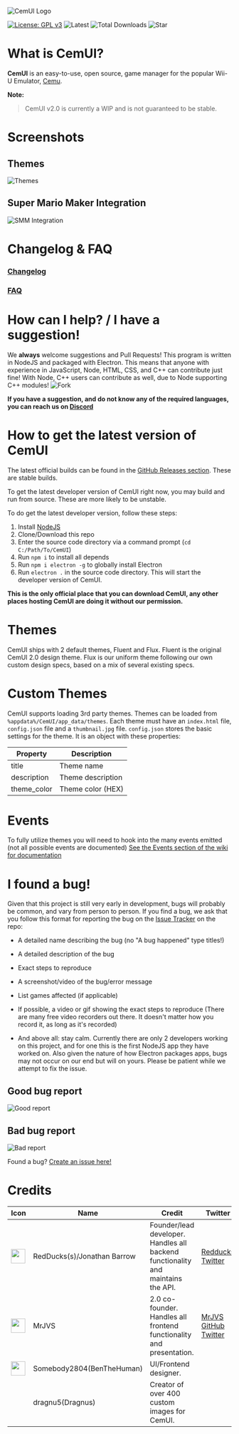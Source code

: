 ![CemUI Logo](https://i.imgur.com/FyFr81X.png)

[![License: GPL v3](https://img.shields.io/badge/License-GPL%20v3-blue.svg)](https://www.gnu.org/licenses/gpl-3.0)
![Latest](https://img.shields.io/github/release/RedDuckss/CemUI/all.svg)
![Total Downloads](https://img.shields.io/github/downloads/RedDuckss/CemUI/total.svg)
![Star](https://img.shields.io/github/stars/RedDuckss/CemUI.svg?style=social&label=Star)

# What is CemUI?
**CemUI** is an easy-to-use, open source, game manager for the popular Wii-U Emulator, [Cemu](http://cemu.info/).

**Note:**
> CemUI v2.0 is currently a WIP and is not guaranteed to be stable.

# Screenshots
## Themes
![Themes](https://i.imgur.com/Oso0kmy.gif)

## Super Mario Maker Integration
![SMM Integration](https://i.imgur.com/WEswjZV.gif)

# Changelog & FAQ
### [Changelog](https://github.com/RedDuckss/CemUI/blob/master/CHANGELOG.md)

### [FAQ](https://github.com/RedDuckss/CemUI/blob/master/FAQ.md)


# How can I help? / I have a suggestion!
We **always** welcome suggestions and Pull Requests! This program is written in NodeJS and packaged with Electron. This means that anyone with experience in JavaScript, Node, HTML, CSS, and C++ can contribute just fine! With Node, C++ users can contribute as well, due to Node supporting C++ modules!
![Fork](https://img.shields.io/github/forks/RedDuckss/CemUI.svg?style=social&label=Fork)

**If you have a suggestion, and do not know any of the required languages, you can reach us on [Discord][1]**

# How to get the latest version of CemUI

The latest official builds can be found in the [GitHub Releases section](https://github.com/RedDuckss/CemUI/releases). These are stable builds.

To get the latest developer version of CemUI right now, you may build and run from source. These are more likely to be unstable.

To do get the latest developer version, follow these steps:

1. Install [NodeJS](https://nodejs.org/)
2. Clone/Download this repo
3. Enter the source code directory via a command prompt (`cd C:/Path/To/CemUI`)
4. Run `npm i` to install all depends
5. Run `npm i electron -g` to globally install Electron
6. Run `electron .` in the source code directory. This will start the developer version of CemUI.

**This is the only official place that you can download CemUI, any other places hosting CemUI are doing it without our permission.**

# Themes
CemUI ships with 2 default themes, Fluent and Flux. Fluent is the original CemUI 2.0 design theme. Flux is our uniform theme following our own custom design specs, based on a mix of several existing specs.

# Custom Themes
CemUI supports loading 3rd party themes. Themes can be loaded from `%appdata%/CemUI/app_data/themes`. Each theme must have an `index.html` file, `config.json` file and a `thumbnail.jpg` file. `config.json` stores the basic settings for the theme. It is an object with these properties:

| Property | Description |
|----------|-------------|
| title | Theme name |
| description | Theme description |
| theme_color | Theme color (HEX) |

# Events
To fully utilize themes you will need to hook into the many events emitted (not all possible events are documented)
[See the Events section of the wiki for documentation](https://github.com/RedDuckss/CemUI/wiki/Events)

# I found a bug!
Given that this project is still very early in development, bugs will probably be common, and vary from person to person. If you find a bug, we ask that you follow this format for reporting the bug on the [Issue Tracker](https://github.com/RedDuckss/CemUI/issues) on the repo:
- A detailed name describing the bug (no "A bug happened" type titles!)
- A detailed description of the bug

- Exact steps to reproduce
- A screenshot/video of the bug/error message
- List games affected (if applicable)
- If possible, a video or gif showing the exact steps to reproduce (There are many free video recorders out there. It doesn't matter how you record it, as long as it's recorded)
- And above all: stay calm. Currently there are only 2 developers working on this project, and for one this is the first NodeJS app they have worked on. Also given the nature of how Electron packages apps, bugs may not occur on our end but will on yours. Please be patient while we attempt to fix the issue.

## Good bug report
![Good report](https://i.imgur.com/zjjLpn4.png)

## Bad bug report
![Bad report](https://i.imgur.com/9qM0lGy.png)

Found a bug? [Create an issue here!](https://github.com/RedDuckss/CemUI/issues/new)

# Credits
| Icon                                                    | Name                        | Credit                                                                           | Twitter                            | GitHub                           |
|---------------------------------------------------------|-----------------------------|----------------------------------------------------------------------------------|------------------------------------|----------------------------------|
| <img src="https://i.imgur.com/5QshX3v.png" height="32"> | RedDucks(s)/Jonathan Barrow | Founder/lead developer. Handles all backend functionality and maintains the API. | [Redducks Twitter](https://twitter.com/jondbarrow) | [Redducks GitHub](https://github.com/RedDuckss) |
| <img src="https://i.imgur.com/OFFt3eK.png" height="32"> | MrJVS                       | 2.0 co-founder. Handles all frontend functionality and presentation.             | [MrJVS GitHub Twitter](https://twitter.com/TWmrjvs)    | [MrJVS GitHub](https://github.com/mrjvs)     |
| <img src="https://i.imgur.com/Rc3lGbO.png" height="32"> | Somebody2804(BenTheHuman)   | UI/Frontend designer.                                                            |                                    |                                  |
|                                                         | dragnu5(Dragnus)            | Creator of over 400 custom images for CemUI.                                     |                                    |                                  |

[1]: https://discord.gg/EKn8HnW
